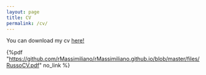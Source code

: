 ```yaml
---
layout: page
title: CV
permalink: /cv/
---
```


You can download my cv [here!](files/RussoCV.pdf)

{%pdf "https://github.com/rMassimiliano/rMassimiliano.github.io/blob/master/files/RussoCV.pdf"  no_link %}

